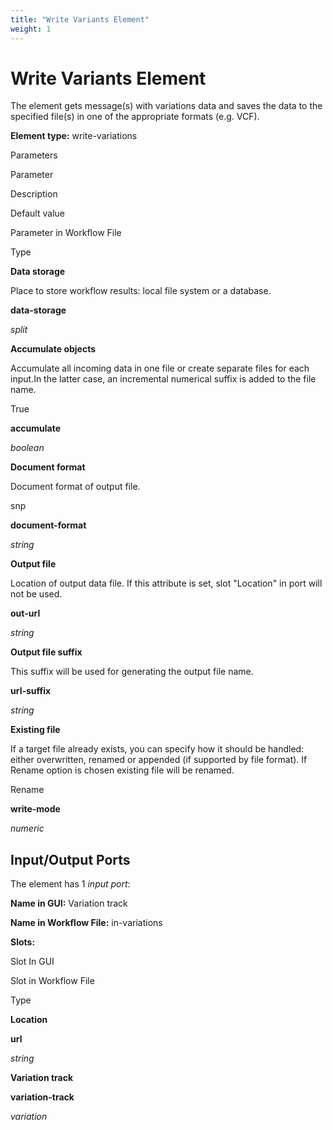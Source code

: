 ```yaml
---
title: "Write Variants Element"
weight: 1
---
```



# Write Variants Element

The element gets message(s) with variations data and saves the data to the specified file(s) in one of the appropriate formats (e.g. VCF).

**Element type:** write-variations



Parameters

Parameter

Description

Default value

Parameter in Workflow File

Type

**Data storage**

Place to store workflow results: local file system or a database.



**data-storage**

_split_

**Accumulate objects**

Accumulate all incoming data in one file or create separate files for each input.In the latter case, an incremental numerical suffix is added to the file name.

True

**accumulate**

_boolean_

**Document format**

Document format of output file.

snp

**document-format**

_string_

**Output file**

Location of output data file. If this attribute is set, slot "Location" in port will not be used.



**out-url**

_string_

**Output file suffix**

This suffix will be used for generating the output file name.



**url-suffix**

_string_

**Existing file**

If a target file already exists, you can specify how it should be handled: either overwritten, renamed or appended (if supported by file format). If Rename option is chosen existing file will be renamed.

Rename

**write-mode**

_numeric_

Input/Output Ports
------------------

The element has 1 _input port_:

**Name in GUI:** Variation track

**Name in Workflow File:** in-variations

**Slots:**

Slot In GUI

Slot in Workflow File

Type

**Location**

**url**

_string_

**Variation track**

**variation-track**

_variation_
